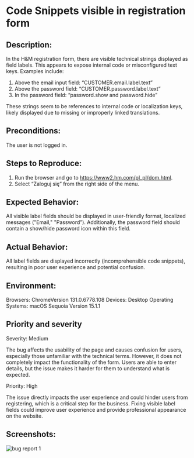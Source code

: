 # Code Snippets visible in registration form

## Description:

In the H&M registration form, there are visible technical strings displayed as field labels. This appears to expose internal code or misconfigured text keys. Examples include:

1. Above the email input field: “CUSTOMER.email.label.text”
2. Above the password field: “CUSTOMER.password.label.text”
3. In the password field: “password.show and password.hide”

These strings seem to be references to internal code or localization keys, likely displayed due to missing or improperly linked translations.

## Preconditions:

The user is not logged in.

## Steps to Reproduce:

1. Run the browser and go to https://www2.hm.com/pl_pl/dom.html.
2. Select “Zaloguj się” from the right side of the menu.

## Expected Behavior:

All visible label fields should be displayed in user-friendly format, localized messages ("Email," "Password”). Additionally, the password field should contain a show/hide password icon within this field.

## Actual Behavior:

All label fields are displayed incorrectly (incomprehensible code snippets), resulting in poor user experience and potential confusion.

## Environment:

Browsers: ChromeVersion 131.0.6778.108 
Devices: Desktop
Operating Systems: macOS Sequoia Version 15.1.1


## Priority and severity

Severity: Medium

The bug affects the usability of the page and causes confusion for users, especially those unfamiliar with the technical terms. However, it does not completely impact the functionality of the form. Users are able to enter details, but the issue makes it harder for them to understand what is expected.

Priority: High

The issue directly impacts the user experience and could hinder users from registering, which is a critical step for the business. Fixing visible label fields could improve user experience and provide professional appearance on the website.

## Screenshots:

![bug report 1](Screenshot1.png)



